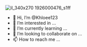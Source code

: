 ![il_340x270 1926000476_s1ff](https://user-images.githubusercontent.com/100962880/156822510-48714c71-f5b0-45d4-83fd-ee1a043ab765.jpg)
- 👋 Hi, I’m @Khloee123
- 👀 I’m interested in ...
- 🌱 I’m currently learning ...
- 💞️ I’m looking to collaborate on ...
- 📫 How to reach me ...

<!---
Khloee123/Khloee123 is a ✨ special ✨ repository because its `README.md` (this file) appears on your GitHub profile.
You can click the Preview link to take a look at your changes.
--->
